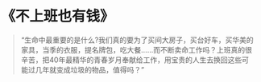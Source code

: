 # 《不上班也有钱》



> “生命中最重要的是什么?我们真的要为了买间大房子，买台好车，买华美的家具，当季的衣服，提名牌包，吃大餐......而不断卖命工作吗？上班真的很辛苦，把40年最精华的青春岁月奉献给工作，用宝贵的人生去换回这些可能过几年就变成垃圾的物品，值得吗？”
